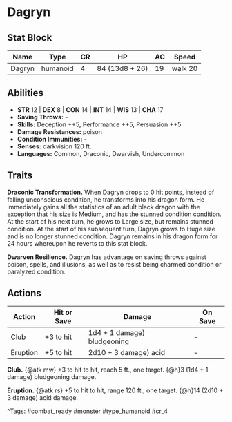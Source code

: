 # Dagryn

## Stat Block

| Name | Type | CR | HP | AC | Speed |
|------|------|----|----|----|-------|
| Dagryn | humanoid | 4 | 84 (13d8 + 26) | 19 | walk 20 |

## Abilities

- **STR** 12 | **DEX** 8 | **CON** 14 | **INT** 14 | **WIS** 13 | **CHA** 17
- **Saving Throws:** -  
- **Skills:** Deception ++5, Performance ++5, Persuasion ++5  
- **Damage Resistances:** poison  
- **Condition Immunities:** -  
- **Senses:** darkvision 120 ft.  
- **Languages:** Common, Draconic, Dwarvish, Undercommon

## Traits

**Draconic Transformation.** When Dagryn drops to 0 hit points, instead of falling unconscious condition, he transforms into his dragon form. He immediately gains all the statistics of an adult black dragon with the exception that his size is Medium, and has the stunned condition condition. At the start of his next turn, he grows to Large size, but remains stunned condition. At the start of his subsequent turn, Dagryn grows to Huge size and is no longer stunned condition. Dagryn remains in his dragon form for 24 hours whereupon he reverts to this stat block.

**Dwarven Resilience.** Dagryn has advantage on saving throws against poison, spells, and illusions, as well as to resist being charmed condition or paralyzed condition.


## Actions

| Action | Hit or Save | Damage | On Save |
|--------|--------------|--------|----------|
| Club | +3 to hit | 1d4 + 1 damage) bludgeoning | - |
| Eruption | +5 to hit | 2d10 + 3 damage) acid | - |

**Club.** {@atk mw} +3 to hit to hit, reach 5 ft., one target. {@h}3 (1d4 + 1 damage) bludgeoning damage.

**Eruption.** {@atk rs} +5 to hit to hit, range 120 ft., one target. {@h}14 (2d10 + 3 damage) acid damage.


^Tags: #combat_ready #monster #type_humanoid #cr_4